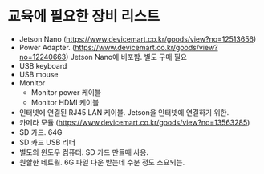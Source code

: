 # 교육에 필요한 장비 리스트

- Jetson Nano (https://www.devicemart.co.kr/goods/view?no=12513656)
- Power Adapter. (https://www.devicemart.co.kr/goods/view?no=12240663) Jetson Nano에 비포함. 별도 구매 필요
- USB keyboard
- USB mouse
- Monitor
    - Monitor power 케이블
    - Monitor HDMI 케이블
- 인터넷에 연결된 RJ45 LAN 케이블. Jetson을 인터넷에 연결하기 위한.
- 카메라 모듈 (https://www.devicemart.co.kr/goods/view?no=13563285)
- SD 카드. 64G
- SD 카드 USB 리더
- 별도의 윈도우 컴퓨터. SD 카드 만들때 사용.
- 원할한 네트웤. 6G 파일 다운 받는데 수분 정도 소요되는.
